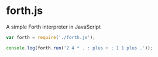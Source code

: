 forth.js
========

A simple Forth interpreter in JavaScript

```javascript
var forth = require('./forth.js');

console.log(forth.run('2 4 * . : plus + ; 1 1 plus .'));
```
